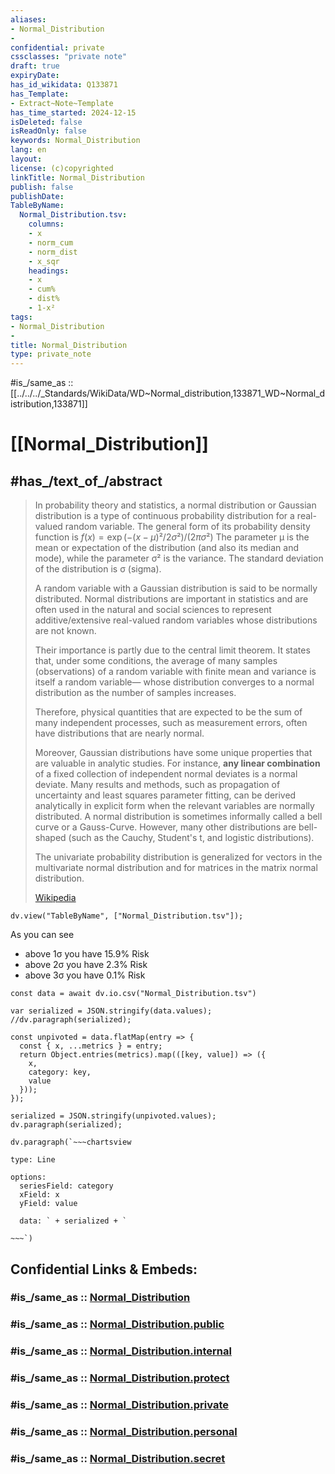 ```yaml
---
aliases:
- Normal_Distribution
- 
confidential: private
cssclasses: "private note"
draft: true
expiryDate: 
has_id_wikidata: Q133871
has_Template:
- Extract~Note~Template
has_time_started: 2024-12-15
isDeleted: false
isReadOnly: false
keywords: Normal_Distribution
lang: en
layout: 
license: (c)copyrighted
linkTitle: Normal_Distribution
publish: false
publishDate: 
TableByName:
  Normal_Distribution.tsv:
    columns:
    - x
    - norm_cum
    - norm_dist
    - x_sqr
    headings:
    - x
    - cum%
    - dist%
    - 1-x²
tags:
- Normal_Distribution
- 
title: Normal_Distribution
type: private_note
---
```


#is_/same_as :: [[../../../_Standards/WikiData/WD~Normal_distribution,133871_WD~Normal_distribution,133871]] 
# [[Normal_Distribution]]


## #has_/text_of_/abstract 

> In probability theory and statistics, a normal distribution or Gaussian distribution is a type of continuous probability distribution for a real-valued random variable. The general form of its probability density function is
> $f(x) = \exp(−(x−μ)²/2σ²)/(2πσ²)$
> The parameter μ is the mean or expectation of the distribution (and also its median and mode), 
> while the parameter σ² is the variance. 
> The standard deviation of the distribution is σ (sigma). 
> 
> A random variable with a Gaussian distribution is said to be normally distributed.
> Normal distributions are important in statistics 
> and are often used in the natural and social sciences 
> to represent additive/extensive real-valued random variables whose distributions are not known. 
> 
> Their importance is partly due to the central limit theorem. 
> It states that, under some conditions, the average of many samples (observations) of a random variable 
> with finite mean and variance is itself a random variable—
> whose distribution converges to a normal distribution as the number of samples increases. 
> 
> Therefore, physical quantities that are expected to be the sum of many independent processes, 
> such as measurement errors, often have distributions that are nearly normal.
> 
> Moreover, Gaussian distributions have some unique properties that are valuable in analytic studies. 
> For instance, __any linear combination__ of a fixed collection of independent normal deviates is a normal deviate. 
> Many results and methods, such as propagation of uncertainty and least squares parameter fitting, 
> can be derived analytically in explicit form when the relevant variables are normally distributed.
> A normal distribution is sometimes informally called a bell curve or a Gauss-Curve. 
> However, many other distributions are bell-shaped (such as the Cauchy, Student's t, and logistic distributions). 
> 
> The univariate probability distribution is generalized for vectors in the multivariate normal distribution 
> and for matrices in the matrix normal distribution.
> 
> [Wikipedia](https://en.wikipedia.org/wiki/Normal%20distribution)


```dataviewjs
dv.view("TableByName", ["Normal_Distribution.tsv"]);
```

As you can see 
- above 1σ you have 15.9% Risk
- above 2σ you have 2.3% Risk 
- above 3σ you have 0.1%  Risk 

```dataviewjs
const data = await dv.io.csv("Normal_Distribution.tsv")

var serialized = JSON.stringify(data.values); 
//dv.paragraph(serialized);

const unpivoted = data.flatMap(entry => {
  const { x, ...metrics } = entry;
  return Object.entries(metrics).map(([key, value]) => ({
    x,
    category: key,
    value
  }));
});

serialized = JSON.stringify(unpivoted.values); 
dv.paragraph(serialized);

dv.paragraph(`~~~chartsview

type: Line

options:
  seriesField: category
  xField: x
  yField: value

  data: ` + serialized + `
  
~~~`) 
```


## Confidential Links & Embeds: 

### #is_/same_as :: [Normal_Distribution](/_Standards/Mathematics/Statistics/Normal_Distribution.md) 

### #is_/same_as :: [Normal_Distribution.public](/_public/Mathematics/Statistics/Normal_Distribution.public.md) 

### #is_/same_as :: [Normal_Distribution.internal](/_internal/Mathematics/Statistics/Normal_Distribution.internal.md) 

### #is_/same_as :: [Normal_Distribution.protect](/_protect/Mathematics/Statistics/Normal_Distribution.protect.md) 

### #is_/same_as :: [Normal_Distribution.private](/_private/Mathematics/Statistics/Normal_Distribution.private.md) 

### #is_/same_as :: [Normal_Distribution.personal](/_personal/Mathematics/Statistics/Normal_Distribution.personal.md) 

### #is_/same_as :: [Normal_Distribution.secret](/_secret/Mathematics/Statistics/Normal_Distribution.secret.md)


